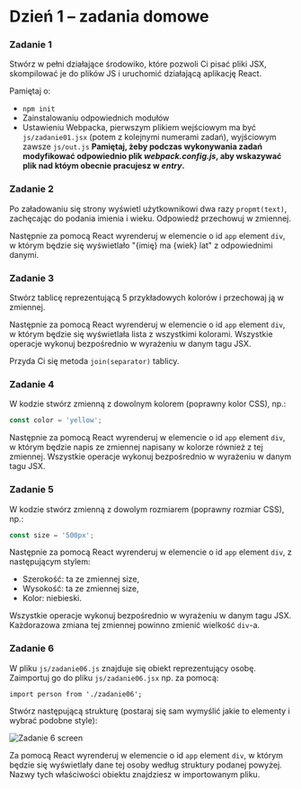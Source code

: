 # Dzień 1 &ndash; zadania domowe

### Zadanie 1

Stwórz w pełni działające środowiko, które pozwoli Ci pisać pliki JSX, skompilować je do plików JS i uruchomić działającą aplikację React.

Pamiętaj o:
- ```npm init```
- Zainstalowaniu odpowiednich modułów
- Ustawieniu Webpacka, pierwszym plikiem wejściowym ma być `js/zadanie01.jsx` (potem z kolejnymi numerami zadań), wyjściowym zawsze `js/out.js`
**Pamiętaj, żeby podczas wykonywania zadań modyfikować odpowiednio plik _webpack.config.js_, aby wskazywać plik nad któym obecnie pracujesz w _entry_.**

### Zadanie 2

Po załadowaniu się strony wyświetl użytkownikowi dwa razy ```propmt(text)```, zachęcając do podania imienia i wieku. Odpowiedź przechowuj w zmiennej.

Następnie za pomocą React wyrenderuj w elemencie o id ```app``` element ```div```, w którym będzie się wyświetlało "{imię} ma {wiek} lat" z odpowiednimi danymi.

### Zadanie 3

Stwórz tablicę reprezentującą 5 przykładowych kolorów i przechowaj ją w zmiennej.

Następnie za pomocą React wyrenderuj w elemencie o id ```app``` element ```div```, w którym będzie się wyświetlała lista z wszystkimi kolorami. Wszystkie operacje wykonuj bezpośrednio w wyrażeniu w danym tagu JSX.

Przyda Ci się metoda ```join(separator)``` tablicy.

### Zadanie 4

W kodzie stwórz zmienną z dowolnym kolorem (poprawny kolor CSS), np.:

```JavaScript
const color = 'yellow';
```

Następnie za pomocą React wyrenderuj w elemencie o id ```app``` element ```div```, w którym będzie napis ze zmiennej napisany w kolorze również z tej zmiennej. Wszystkie operacje wykonuj bezpośrednio w wyrażeniu w danym tagu JSX.

### Zadanie 5

W kodzie stwórz zmienną z dowolym rozmiarem (poprawny rozmiar CSS), np.:

```JavaScript
const size = '500px';
```

Następnie za pomocą React wyrenderuj w elemencie o id ```app``` element ```div```, z następującym stylem:
- Szerokość: ta ze zmiennej size,
- Wysokość: ta ze zmiennej size,
- Kolor: niebieski.

Wszystkie operacje wykonuj bezpośrednio w wyrażeniu w danym tagu JSX. Każdorazowa zmiana tej zmiennej powinno zmienić wielkość `div`-a.

### Zadanie 6

W pliku `js/zadanie06.js` znajduje się obiekt reprezentujący osobę. Zaimportuj go do pliku `js/zadanie06.jsx` np. za pomocą:

```import person from './zadanie06';```

Stwórz następującą strukturę (postaraj się sam wymyślić jakie to elementy i wybrać podobne style):


 ![Zadanie 6 screen](img/zadanie06_screen.png "Zadanie 6 screen")


Za pomocą React wyrenderuj w elemencie o id ```app``` element ```div```, w którym będzie się wyświetlały dane tej osoby według struktury podanej powyżej. Nazwy tych właściwości obiektu znajdziesz w importowanym pliku. 